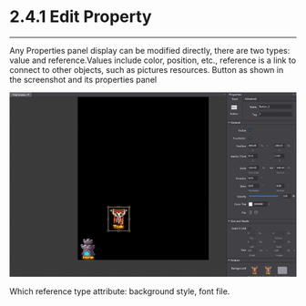 # 2.4.1 Edit Property
---
Any Properties panel display can be modified directly, there are two types: value and reference.Values ​​include color, position, etc., reference is a link to connect to other objects, such as pictures resources. Button as shown in the screenshot and its properties panel

![Image](res/image051.png)

Which reference type attribute: background style, font file.
